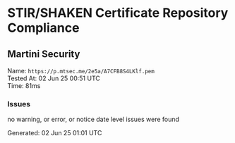 # STIR/SHAKEN Certificate Repository Compliance

## Martini Security

Name: `https://p.mtsec.me/2e5a/A7CFB8S4LKlf.pem`\
Tested At: 02 Jun 25 00:51 UTC\
Time: 81ms

### Issues

no warning, or error, or notice date level issues were found

Generated: 02 Jun 25 01:01 UTC